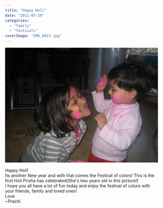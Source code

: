 ```yaml
---
title: "Happy Holi"
date: "2011-03-19"
categories: 
  - "family"
  - "festivals"
coverImage: "IMG_8023.jpg"
---
```


![](images/IMG_8023.jpg)

Happy Holi!  
Its another New year and with that comes the Festival of colors! This is the first Holi Prisha has celebrated(She's two years old in this picture!)  
I hope you all have a lot of fun today and enjoy the festival of colurs with your friends, family and loved ones!  
Love  
~Prachi
